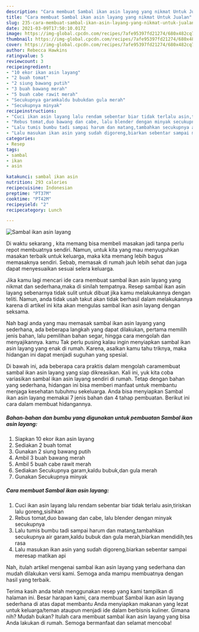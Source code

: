 ```yaml
---
description: "Cara membuat Sambal ikan asin layang yang nikmat Untuk Jualan"
title: "Cara membuat Sambal ikan asin layang yang nikmat Untuk Jualan"
slug: 235-cara-membuat-sambal-ikan-asin-layang-yang-nikmat-untuk-jualan
date: 2021-03-09T17:50:10.017Z
image: https://img-global.cpcdn.com/recipes/7afe95397fd21274/680x482cq70/sambal-ikan-asin-layang-foto-resep-utama.jpg
thumbnail: https://img-global.cpcdn.com/recipes/7afe95397fd21274/680x482cq70/sambal-ikan-asin-layang-foto-resep-utama.jpg
cover: https://img-global.cpcdn.com/recipes/7afe95397fd21274/680x482cq70/sambal-ikan-asin-layang-foto-resep-utama.jpg
author: Rebecca Hawkins
ratingvalue: 5
reviewcount: 3
recipeingredient:
- "10 ekor ikan asin layang"
- "2 buah tomat"
- "2 siung bawang putih"
- "3 buah bawang merah"
- "5 buah cabe rawit merah"
- "Secukupnya garamkaldu bubukdan gula merah"
- "Secukupnya minyak"
recipeinstructions:
- "Cuci ikan asin layang lalu rendam sebentar biar tidak terlalu asin,tiriskan lalu goreng,sisihkan"
- "Rebus tomat,duo bawang dan cabe, lalu blender dengan minyak secukupnya"
- "Lalu tumis bumbu tadi sampai harum dan matang,tambahkan secukupnya air garam,kaldu bubuk dan gula merah,biarkan mendidih,tes rasa"
- "Lalu masukan ikan asin yang sudah digoreng,biarkan sebentar sampai meresap matikan api"
categories:
- Resep
tags:
- sambal
- ikan
- asin

katakunci: sambal ikan asin 
nutrition: 293 calories
recipecuisine: Indonesian
preptime: "PT37M"
cooktime: "PT42M"
recipeyield: "2"
recipecategory: Lunch

---
```



![Sambal ikan asin layang](https://img-global.cpcdn.com/recipes/7afe95397fd21274/680x482cq70/sambal-ikan-asin-layang-foto-resep-utama.jpg)

Di waktu  sekarang , kita memang bisa membeli masakan jadi tanpa perlu repot membuatnya sendiri. Namun, untuk kita yang mau menyuguhkan masakan terbaik untuk keluarga, maka kita memang lebih bagus memasaknya sendiri. Sebab, memasak di rumah jauh lebih sehat dan juga dapat menyesuaikan sesuai selera keluarga.

Jika kamu lagi mencari ide cara membuat sambal ikan asin layang yang nikmat dan sederhana,maka di sinilah tempatnya. Resep sambal ikan asin layang  sebenarnya tidak sulit untuk dibuat jika kamu melakukannya dengan teliti. Namun, anda tidak usah takut akan tidak berhasil dalam melakukannya 
karena di artikel ini kita akan mengulas sambal ikan asin layang dengan seksama.  



Nah bagi anda yang mau memasak sambal ikan asin layang yang sederhana, ada beberapa langkah yang dapat dilakukan, pertama memilih jenis bahan, lalu pemilihan bahan segar, hingga cara mengolah dan menyajikannya. kamu Tak perlu pusing kalau ingin menyiapkan sambal ikan asin layang yang enak di rumah. Karena, asalkan kamu  tahu triknya, maka hidangan ini dapat menjadi suguhan yang spesial.

Di bawah ini, ada beberapa cara praktis  dalam mengolah caramembuat sambal ikan asin layang yang siap dikreasikan. Kali ini, yuk kita coba variasikan sambal ikan asin layang sendiri di rumah. Tetap dengan bahan yang sederhana, hidangan ini bisa memberi manfaat untuk membantu menjaga kesehatan tubuhmu sekeluarga. Anda bisa menyiapkan Sambal ikan asin layang memakai 7 jenis bahan dan 4 tahap pembuatan. Berikut ini cara dalam membuat hidangannya.

<!--inarticleads1-->

##### Bahan-bahan dan bumbu yang digunakan untuk pembuatan Sambal ikan asin layang:

1. Siapkan 10 ekor ikan asin layang
1. Sediakan 2 buah tomat
1. Gunakan 2 siung bawang putih
1. Ambil 3 buah bawang merah
1. Ambil 5 buah cabe rawit merah
1. Sediakan Secukupnya garam,kaldu bubuk,dan gula merah
1. Gunakan Secukupnya minyak




<!--inarticleads2-->

##### Cara membuat Sambal ikan asin layang:

1. Cuci ikan asin layang lalu rendam sebentar biar tidak terlalu asin,tiriskan lalu goreng,sisihkan
1. Rebus tomat,duo bawang dan cabe, lalu blender dengan minyak secukupnya
1. Lalu tumis bumbu tadi sampai harum dan matang,tambahkan secukupnya air garam,kaldu bubuk dan gula merah,biarkan mendidih,tes rasa
1. Lalu masukan ikan asin yang sudah digoreng,biarkan sebentar sampai meresap matikan api




Nah, itulah artikel mengenai  sambal ikan asin layang  yang sederhana dan mudah dilakukan versi kami. Semoga anda mampu membuatnya dengan hasil yang terbaik. 

Terima kasih anda telah menggunakan resep yang kami tampilkan di halaman ini. Besar harapan kami, cara membuat  Sambal ikan asin layang sederhana di atas dapat membantu Anda menyiapkan makanan yang lezat untuk keluarga/teman ataupun menjadi ide dalam berbisnis kuliner. Gimana nih? Mudah bukan? Itulah cara membuat sambal ikan asin layang yang bisa Anda lakukan di rumah. Semoga bermanfaat dan selamat mencoba!

